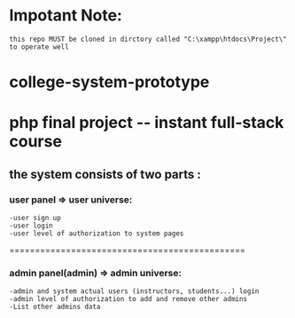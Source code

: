 # Impotant Note:
    this repo MUST be cloned in dirctory called "C:\xampp\htdocs\Project\" to operate well
# college-system-prototype
php final project -- instant full-stack course
=============================================
the system consists of two parts :
---------------------------------------------
### user panel => user universe:
    -user sign up
    -user login
    -user level of authorization to system pages
==============================================
### admin panel(admin) => admin universe:
    -admin and system actual users (instructors, students...) login
    -admin level of authorization to add and remove other admins
    -List other admins data
